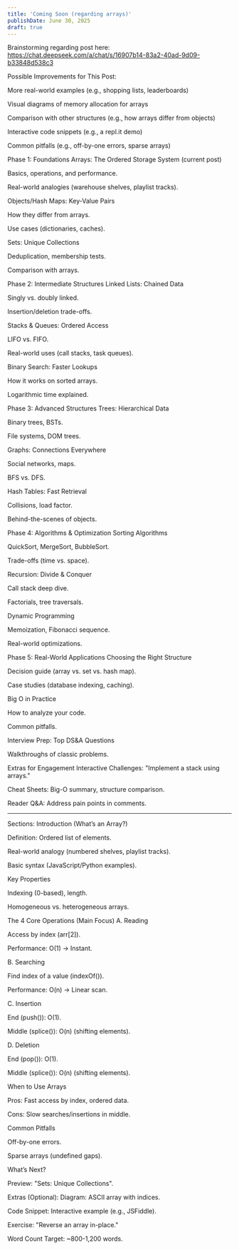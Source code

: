 ```yaml
---
title: 'Coming Soon (regarding arrays)'
publishDate: June 30, 2025
draft: true
---
```


Brainstorming regarding post here:
https://chat.deepseek.com/a/chat/s/16907b14-83a2-40ad-9d09-b33848d538c3

Possible Improvements for This Post:

More real-world examples (e.g., shopping lists, leaderboards)

Visual diagrams of memory allocation for arrays

Comparison with other structures (e.g., how arrays differ from objects)

Interactive code snippets (e.g., a repl.it demo)

Common pitfalls (e.g., off-by-one errors, sparse arrays)

Phase 1: Foundations
Arrays: The Ordered Storage System (current post)

Basics, operations, and performance.

Real-world analogies (warehouse shelves, playlist tracks).

Objects/Hash Maps: Key-Value Pairs

How they differ from arrays.

Use cases (dictionaries, caches).

Sets: Unique Collections

Deduplication, membership tests.

Comparison with arrays.

Phase 2: Intermediate Structures
Linked Lists: Chained Data

Singly vs. doubly linked.

Insertion/deletion trade-offs.

Stacks & Queues: Ordered Access

LIFO vs. FIFO.

Real-world uses (call stacks, task queues).

Binary Search: Faster Lookups

How it works on sorted arrays.

Logarithmic time explained.

Phase 3: Advanced Structures
Trees: Hierarchical Data

Binary trees, BSTs.

File systems, DOM trees.

Graphs: Connections Everywhere

Social networks, maps.

BFS vs. DFS.

Hash Tables: Fast Retrieval

Collisions, load factor.

Behind-the-scenes of objects.

Phase 4: Algorithms & Optimization
Sorting Algorithms

QuickSort, MergeSort, BubbleSort.

Trade-offs (time vs. space).

Recursion: Divide & Conquer

Call stack deep dive.

Factorials, tree traversals.

Dynamic Programming

Memoization, Fibonacci sequence.

Real-world optimizations.

Phase 5: Real-World Applications
Choosing the Right Structure

Decision guide (array vs. set vs. hash map).

Case studies (database indexing, caching).

Big O in Practice

How to analyze your code.

Common pitfalls.

Interview Prep: Top DS&A Questions

Walkthroughs of classic problems.

Extras for Engagement
Interactive Challenges: "Implement a stack using arrays."

Cheat Sheets: Big-O summary, structure comparison.

Reader Q&A: Address pain points in comments.

---

Sections:
Introduction (What’s an Array?)

Definition: Ordered list of elements.

Real-world analogy (numbered shelves, playlist tracks).

Basic syntax (JavaScript/Python examples).

Key Properties

Indexing (0-based), length.

Homogeneous vs. heterogeneous arrays.

The 4 Core Operations (Main Focus)
A. Reading

Access by index (arr[2]).

Performance: O(1) → Instant.

B. Searching

Find index of a value (indexOf()).

Performance: O(n) → Linear scan.

C. Insertion

End (push()): O(1).

Middle (splice()): O(n) (shifting elements).

D. Deletion

End (pop()): O(1).

Middle (splice()): O(n) (shifting elements).

When to Use Arrays

Pros: Fast access by index, ordered data.

Cons: Slow searches/insertions in middle.

Common Pitfalls

Off-by-one errors.

Sparse arrays (undefined gaps).

What’s Next?

Preview: "Sets: Unique Collections".

Extras (Optional):
Diagram: ASCII array with indices.

Code Snippet: Interactive example (e.g., JSFiddle).

Exercise: "Reverse an array in-place."

Word Count Target: ~800-1,200 words.

